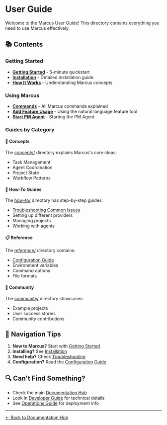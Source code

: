 # User Guide

Welcome to the Marcus User Guide! This directory contains everything you need to use Marcus effectively.

## 📚 Contents

### Getting Started
- [**Getting Started**](getting-started.md) - 5-minute quickstart
- [**Installation**](installation.md) - Detailed installation guide
- [**How It Works**](how-it-works.md) - Understanding Marcus concepts

### Using Marcus
- [**Commands**](commands.md) - All Marcus commands explained
- [**Add Feature Usage**](add_feature_usage.md) - Using the natural language feature tool
- [**Start PM Agent**](START_PM_AGENT.md) - Starting the PM Agent

### Guides by Category

#### 📖 Concepts
The [concepts/](concepts/) directory explains Marcus's core ideas:
- Task Management
- Agent Coordination
- Project State
- Workflow Patterns

#### 🔧 How-To Guides
The [how-to/](how-to/) directory has step-by-step guides:
- [Troubleshooting Common Issues](how-to/troubleshoot-common-issues.md)
- Setting up different providers
- Managing projects
- Working with agents

#### 📋 Reference
The [reference/](reference/) directory contains:
- [Configuration Guide](reference/configuration_guide.md)
- Environment variables
- Command options
- File formats

#### 👥 Community
The [community/](community/) directory showcases:
- Example projects
- User success stories
- Community contributions

## 🧭 Navigation Tips

1. **New to Marcus?** Start with [Getting Started](getting-started.md)
2. **Installing?** See [Installation](installation.md)
3. **Need help?** Check [Troubleshooting](how-to/troubleshoot-common-issues.md)
4. **Configuration?** Read the [Configuration Guide](reference/configuration_guide.md)

## 🔍 Can't Find Something?

- Check the main [Documentation Hub](../README.md)
- Look in [Developer Guide](../developer-guide/) for technical details
- See [Operations Guide](../operations-guide/) for deployment info

---

[← Back to Documentation Hub](../README.md)